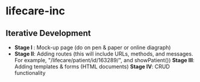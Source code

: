 # lifecare-inc

## Iterative Development

- <b>Stage I </b>: Mock-up page (do on pen & paper or online diagraph)
- <b>Stage II</b>: Adding routes (this will include URLs, methods, and messages. For example, "/lifecare/patient/id/163289/", and showPatient())
<b>Stage III</b>: Adding templates & forms (HTML documents)
<b>Stage IV</b>: CRUD functionality


